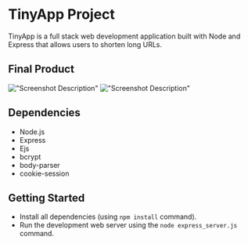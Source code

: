 # TinyApp Project

TinyApp is a full stack web development application built with Node and Express that allows users to shorten long URLs.

## Final Product

!["Screenshot Description"](#)
!["Screenshot Description"](#)





## Dependencies

- Node.js
- Express
- Ejs
- bcrypt
- body-parser
- cookie-session


## Getting Started

- Install all dependencies (using `npm install` command).
- Run the development web server using the `node express_server.js` command.


